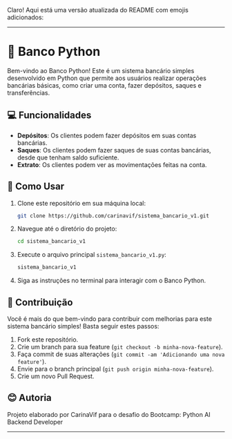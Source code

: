 Claro! Aqui está uma versão atualizada do README com emojis adicionados:

---

# 🏦 Banco Python

Bem-vindo ao Banco Python! Este é um sistema bancário simples desenvolvido em Python que permite aos usuários realizar operações bancárias básicas, como criar uma conta, fazer depósitos, saques e transferências.

## 💻 Funcionalidades

- **Depósitos**: Os clientes podem fazer depósitos em suas contas bancárias.
- **Saques**: Os clientes podem fazer saques de suas contas bancárias, desde que tenham saldo suficiente.
- **Extrato**: Os clientes podem ver as movimentações feitas na conta.


## 📌 Como Usar

1. Clone este repositório em sua máquina local:

    ```bash
    git clone https://github.com/carinavif/sistema_bancario_v1.git
    ```

2. Navegue até o diretório do projeto:

    ```bash
    cd sistema_bancario_v1
    ```

3. Execute o arquivo principal `sistema_bancario_v1.py`:

    ```bash
    sistema_bancario_v1
    ```

4. Siga as instruções no terminal para interagir com o Banco Python.

## 💪 Contribuição 

Você é mais do que bem-vindo para contribuir com melhorias para este sistema bancário simples! Basta seguir estes passos:

1. Fork este repositório.
2. Crie um branch para sua feature (`git checkout -b minha-nova-feature`).
3. Faça commit de suas alterações (`git commit -am 'Adicionando uma nova feature'`).
4. Envie para o branch principal (`git push origin minha-nova-feature`).
5. Crie um novo Pull Request.

## 😊 Autoria 

Projeto elaborado por CarinaVif para o desafio do Bootcamp: Python AI Backend Developer

---

